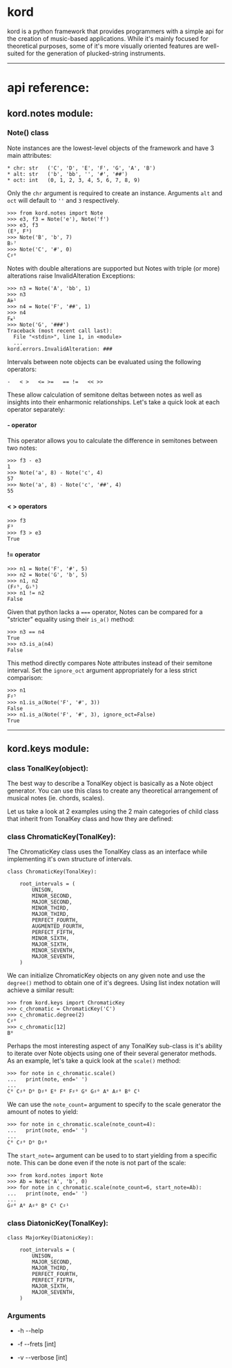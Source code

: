 # kord
kord is a python framework that provides programmers with a simple api for the creation of music-based applications. While it's mainly focused for theoretical purposes, some of it's more visually oriented features are well-suited for the generation of plucked-string instruments.

<hr/>

# api reference:

## kord.notes module:

### Note() class
Note instances are the lowest-level objects of the framework and have 3 main attributes:

```
* chr: str   ('C', 'D', 'E', 'F', 'G', 'A', 'B')
* alt: str   ('b', 'bb', '', '#', '##')
* oct: int   (0, 1, 2, 3, 4, 5, 6, 7, 8, 9)
```


Only the `chr` argument is required to create an instance. Arguments `alt` and `oct` will default to `''` and `3` respectively.

```
>>> from kord.notes import Note
>>> e3, f3 = Note('e'), Note('f')
>>> e3, f3
(E³, F³) 
>>> Note('B', 'b', 7)
B♭⁷
>>> Note('C', '#', 0)
C♯⁰
```

Notes with double alterations are supported but Notes with triple (or more) alterations raise InvalidAlteration Exceptions:

```
>>> n3 = Note('A', 'bb', 1)
>>> n3
A𝄫¹
>>> n4 = Note('F', '##', 1)
>>> n4
F𝄪¹
>>> Note('G', '###')
Traceback (most recent call last):
  File "<stdin>", line 1, in <module>
  ...
kord.errors.InvalidAlteration: ###
```


 
Intervals between note objects can be evaluated using the following operators:

```
-   < >   <= >=   == !=   << >>
```
 
These allow calculation of semitone deltas between notes as well as insights into their enharmonic relationships. Let's take a quick look at each operator separately:

#### - operator

This operator allows you to calculate the difference in semitones between two notes:

```
>>> f3 - e3
1
>>> Note('a', 8) - Note('c', 4)
57
>>> Note('a', 8) - Note('c', '##', 4)
55
```


#### <  > operators


```
>>> f3
F³
>>> f3 > e3
True
```

#### != operator


```
>>> n1 = Note('F', '#', 5)
>>> n2 = Note('G', 'b', 5)
>>> n1, n2
(F♯⁵, G♭⁵)
>>> n1 != n2
False
```


Given that python lacks a `===` operator, Notes can be compared for a "stricter" equality using their `is_a()` method:

```
>>> n3 == n4
True
>>> n3.is_a(n4)
False
```

This method directly compares Note attributes instead of their semitone interval. Set the `ignore_oct` argument appropriately for a less strict comparison:

```
>>> n1
F♯⁵
>>> n1.is_a(Note('F', '#', 3))
False
>>> n1.is_a(Note('F', '#', 3), ignore_oct=False)
True
```

<hr/>

## kord.keys module:


### class TonalKey(object):

The best way to describe a TonalKey object is basically as a Note object generator. You can use this class to create any theoretical arrangement of musical notes (ie. chords, scales).

Let us take a look at 2 examples using the 2 main categories of child class that inherit from TonalKey class and how they are defined:


### class ChromaticKey(TonalKey):

The ChromaticKey class uses the TonalKey class as an interface while implementing it's own structure of intervals.

```
class ChromaticKey(TonalKey):

    root_intervals = (
        UNISON,
        MINOR_SECOND,
        MAJOR_SECOND,
        MINOR_THIRD,
        MAJOR_THIRD,
        PERFECT_FOURTH,
        AUGMENTED_FOURTH,
        PERFECT_FIFTH,
        MINOR_SIXTH,
        MAJOR_SIXTH,
        MINOR_SEVENTH,
        MAJOR_SEVENTH,
    )
```

We can initialize ChromaticKey objects on any given note and use the ```degree()``` method to obtain one of it's degrees. Using list index notation will achieve a similar result:

```
>>> from kord.keys import ChromaticKey
>>> c_chromatic = ChromaticKey('C')
>>> c_chromatic.degree(2)
C♯⁰
>>> c_chromatic[12]
B⁰
```

Perhaps the most interesting aspect of any TonalKey sub-class is it's ability to iterate over Note objects using one of their several generator methods. As an example, let's take a quick look at the ```scale()``` method:

```
>>> for note in c_chromatic.scale()
...   print(note, end=' ')
...
C⁰ C♯⁰ D⁰ D♯⁰ E⁰ F⁰ F♯⁰ G⁰ G♯⁰ A⁰ A♯⁰ B⁰ C¹ 
```

We can use the ```note_count=``` argument to specify to the scale generator the amount of notes to yield:

```
>>> for note in c_chromatic.scale(note_count=4):
...   print(note, end=' ')
...
C⁰ C♯⁰ D⁰ D♯⁰ 
```

The ```start_note=``` argument can be used to to start yielding from a specific note. This can be done even if the note is not part of the scale:

```
>>> from kord.notes import Note
>>> Ab = Note('A', 'b', 0)
>>> for note in c_chromatic.scale(note_count=6, start_note=Ab):
...   print(note, end=' ')
...
G♯⁰ A⁰ A♯⁰ B⁰ C¹ C♯¹ 
```



### class DiatonicKey(TonalKey):

```
class MajorKey(DiatonicKey):

    root_intervals = (
        UNISON,
        MAJOR_SECOND,
        MAJOR_THIRD,
        PERFECT_FOURTH,
        PERFECT_FIFTH,
        MAJOR_SIXTH,
        MAJOR_SEVENTH,
    )
```




### Arguments

* -h --help  

* -f --frets [int] 
* -v --verbose [int] 

